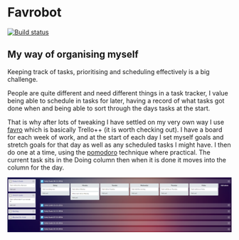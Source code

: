 # Favrobot

[![Build status](https://ci.appveyor.com/api/projects/status/rwi6uaks6wa6peb1?svg=true)](https://ci.appveyor.com/project/RobPethick/favrobot)

## My way of organising myself

Keeping track of tasks, prioritising and scheduling effectively is a big challenge. 

People are quite different and need different things in a task tracker, I value being able to schedule in tasks for later, having a record of what tasks got done when and being able to sort through the days tasks at the start.

That is why after lots of tweaking I have settled on my very own way I use [favro](https://favro.com) which is basically Trello++ (it is worth checking out). I have a board for each week of work, and at the start of each day I set myself goals and stretch goals for that day as well as any scheduled tasks I might have. I then do one at a time, using the [pomodoro](http://cirillocompany.de/pages/pomodoro-technique/) technique where practical. The current task sits in the Doing column then when it is done it moves into the column for the day. 


![SampleImage](SampleBoard.png)